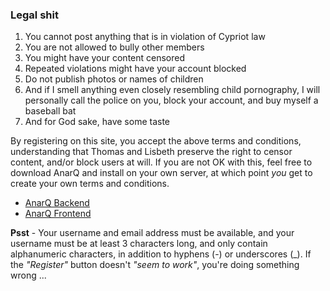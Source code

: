 ### Legal shit

1. You cannot post anything that is in violation of Cypriot law
2. You are not allowed to bully other members
3. You might have your content censored
4. Repeated violations might have your account blocked
5. Do not publish photos or names of children
6. And if I smell anything even closely resembling child pornography, I will personally call the police on you, block your account, and buy myself a baseball bat
7. And for God sake, have some taste

By registering on this site, you accept the above terms and conditions,
understanding that Thomas and Lisbeth preserve the right to censor content,
and/or block users at will. If you are not OK with this, feel free to
download AnarQ and install on your own server, at which point _you_ get
to create your own terms and conditions.

* [AnarQ Backend](https://github.com/polterguy/anarq)
* [AnarQ Frontend](https://github.com/polterguy/anarq.frontend)

**Psst** - Your username and email address must be available, and your
username must be at least 3 characters long, and only contain
alphanumeric characters, in addition to hyphens (-) or underscores (\_).
If the _"Register"_ button doesn't _"seem to work"_, you're doing
something wrong ...
